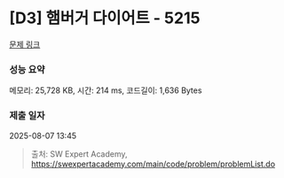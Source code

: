 # [D3] 햄버거 다이어트 - 5215 

[문제 링크](https://swexpertacademy.com/main/code/problem/problemDetail.do?contestProbId=AWT-lPB6dHUDFAVT) 

### 성능 요약

메모리: 25,728 KB, 시간: 214 ms, 코드길이: 1,636 Bytes

### 제출 일자

2025-08-07 13:45



> 출처: SW Expert Academy, https://swexpertacademy.com/main/code/problem/problemList.do